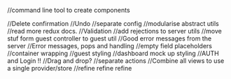 
//command line tool to create components


//Delete confirmation
//Undo
//separate config
//modularise abstract utils
//read more redux docs.
//Validation
//add rejections to server utils
//move stuf form guest controller to guest util
//Good error messages from the server
//Error messages, pops and handling
//empty field placeholders
//container wrapping
//guest styling
//dashboard mock up styling
//AUTH and Login !!
//Drag and drop?
//separate actions
//Combine all views to use a single provider/store
//refine refine refine

